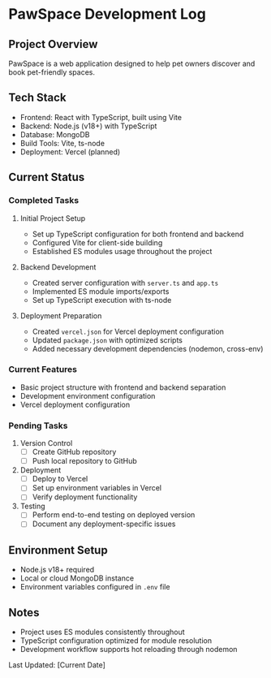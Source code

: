 # PawSpace Development Log

## Project Overview
PawSpace is a web application designed to help pet owners discover and book pet-friendly spaces.

## Tech Stack
- Frontend: React with TypeScript, built using Vite
- Backend: Node.js (v18+) with TypeScript
- Database: MongoDB
- Build Tools: Vite, ts-node
- Deployment: Vercel (planned)

## Current Status

### Completed Tasks
1. Initial Project Setup
   - Set up TypeScript configuration for both frontend and backend
   - Configured Vite for client-side building
   - Established ES modules usage throughout the project

2. Backend Development
   - Created server configuration with `server.ts` and `app.ts`
   - Implemented ES module imports/exports
   - Set up TypeScript execution with ts-node

3. Deployment Preparation
   - Created `vercel.json` for Vercel deployment configuration
   - Updated `package.json` with optimized scripts
   - Added necessary development dependencies (nodemon, cross-env)

### Current Features
- Basic project structure with frontend and backend separation
- Development environment configuration
- Vercel deployment configuration

### Pending Tasks
1. Version Control
   - [ ] Create GitHub repository
   - [ ] Push local repository to GitHub

2. Deployment
   - [ ] Deploy to Vercel
   - [ ] Set up environment variables in Vercel
   - [ ] Verify deployment functionality

3. Testing
   - [ ] Perform end-to-end testing on deployed version
   - [ ] Document any deployment-specific issues

## Environment Setup
- Node.js v18+ required
- Local or cloud MongoDB instance
- Environment variables configured in `.env` file

## Notes
- Project uses ES modules consistently throughout
- TypeScript configuration optimized for module resolution
- Development workflow supports hot reloading through nodemon

Last Updated: [Current Date]
